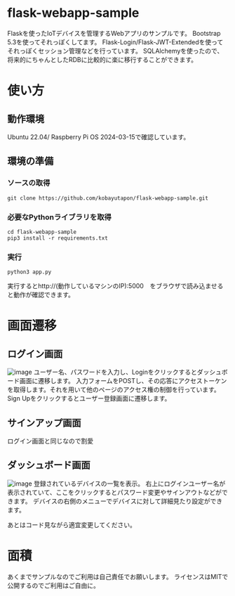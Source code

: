 # flask-webapp-sample
Flaskを使ったIoTデバイスを管理するWebアプリのサンプルです。
Bootstrap 5.3を使ってそれっぽくしてます。
Flask-Login/Flask-JWT-Extendedを使ってそれっぽくセッション管理などを行っています。
SQLAlchemyを使ったので、将来的にちゃんとしたRDBに比較的に楽に移行することができます。

# 使い方
## 動作環境
Ubuntu 22.04/ Raspberry Pi OS 2024-03-15で確認しています。

## 環境の準備
### ソースの取得
~~~
git clone https://github.com/kobayutapon/flask-webapp-sample.git
~~~

### 必要なPythonライブラリを取得
~~~
cd flask-webapp-sample
pip3 install -r requirements.txt
~~~

### 実行
~~~
python3 app.py
~~~

実行するとhttp://(動作しているマシンのIP):5000　をブラウザで読み込ませると動作が確認できます。


# 画面遷移
## ログイン画面
![image](https://github.com/kobayutapon/flask-webapp-sample/assets/10007319/7cefd811-887c-4ef0-8012-69322dc22af1)
ユーザー名、パスワードを入力し、Loginをクリックするとダッシュボード画面に遷移します。
入力フォームをPOSTし、その応答にアクセストーケンを取得します。それを用いて他のページのアクセス権の制御を行っています。
Sign Upをクリックするとユーザー登録画面に遷移します。

## サインアップ画面
ログイン画面と同じなので割愛

## ダッシュボード画面
![image](https://github.com/kobayutapon/flask-webapp-sample/assets/10007319/5a2b5b39-9e15-4d29-92bc-87df8e46ec06)
登録されているデバイスの一覧を表示。
右上にログインユーザー名が表示されていて、ここをクリックするとパスワード変更やサインアウトなどができます。
デバイスの右側のメニューでデバイスに対して詳細見たり設定ができます。

あとはコード見ながら適宜変更してください。

# 面積
あくまでサンプルなのでご利用は自己責任でお願いします。
ライセンスはMITで公開するのでご利用はご自由に。


